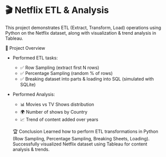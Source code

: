 # 🎬 Netflix ETL & Analysis  

This project demonstrates ETL (Extract, Transform, Load) operations using Python on the Netflix dataset, along with visualization & trend analysis in Tableau.  

 📌 Project Overview  
- Performed ETL tasks:  
  - ✅ Row Sampling (extract first N rows)  
  - ✅ Percentage Sampling (random % of rows)  
  - ✅ Breaking dataset into parts & loading into SQL (simulated with SQLite)  

- Performed Analysis:  
  - 📊 Movies vs TV Shows distribution  
  - 🌍 Number of shows by Country  
  - 📈 Trend of content added over years

  🏆 Conclusion
Learned how to perform ETL transformations in Python (Row Sampling, Percentage Sampling, Breaking Sheets, Loading).
Successfully visualized Netflix dataset using Tableau for content analysis & trends.


